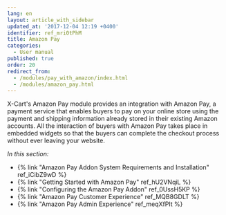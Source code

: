 ```yaml
---
lang: en
layout: article_with_sidebar
updated_at: '2017-12-04 12:19 +0400'
identifier: ref_mri0tPhM
title: Amazon Pay
categories:
  - User manual
published: true
order: 20
redirect_from:
  - /modules/pay_with_amazon/index.html
  - /modules/amazon_pay.html
---
```



X-Cart's Amazon Pay module provides an integration with Amazon Pay, a payment service that enables buyers to pay on your online store using the payment and shipping information already stored in their existing Amazon accounts. All the interaction of buyers with Amazon Pay takes place in embedded widgets so that the buyers can complete the checkout process without ever leaving your website.

_In this section:_

*   {% link "Amazon Pay Addon System Requirements and Installation" ref_iCibZ9wD %}
*   {% link "Getting Started with Amazon Pay" ref_hU2VNqiL %}
*   {% link "Configuring the Amazon Pay Addon" ref_0UssH5KP %}
*   {% link "Amazon Pay Customer Experience" ref_MQB8GDLT %}
*   {% link "Amazon Pay Admin Experience" ref_meqXfPIt %}
